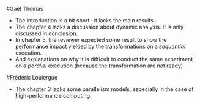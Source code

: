 #Gaël Thomas

- The introduction is a bit short : it lacks the main results.
- The chapter 4 lacks a discussion about dynamic analysis. It is anly discussed in conclusion.
- In chapter 5, the reviewer expected some result to show the performance impact yielded by the transformations on a *sequential* execution.
- And explanations on why it is difficult to conduct the same experiment on a *parallel* execution (because the transformation are not ready)

#Frédéric Loulergue

- The chapter 3 lacks some parallelism models, especially in the case of high-performance computing.
